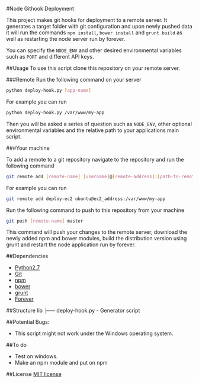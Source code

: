 #Node Githook Deployment

This project makes git hooks for deployment to a remote server. It generates a target folder with git configuration and upon newly pushed data it will run the commands `npm install`, `bower install` and `grunt build` as well as restarting the node server run by forever.

You can specify the `NODE_ENV` and other desired environmental variables such as `PORT` and different API keys.

##Usage
To use this script clone this repository on your remote server.

###Remote
Run the following command on your server
```bash
python deploy-hook.py [app-name]
```
For example you can run
```bash
python deploy-hook.py /var/www/my-app

```
Then you will be asked a series of question such as `NODE_ENV`, other optional environmental variables and the relative path to your applications main script.


###Your machine

To add a remote to a git repository navigate to the repository and run the following command
```bash
git remote add [remote-name] [username]@[remote-address]:[path-to-remote-folder]

```
For example you can run
```bash
git remote add deploy-ec2 ubuntu@ec2_address:/var/www/my-app

```

Run the following command to push to this repository from your machine
```bash
git push [remote-name] master

```
This command will push your changes to the remote server, download the newly added npm and bower modules, build the distribution version using grunt and restart the node application run by forever.

##Dependencies
* [Python2.7](https://www.python.org/download/releases/2.7/)
* [Git](http://git-scm.com/book/en/v2/Getting-Started-Installing-Git)
* [npm](https://www.npmjs.com)
* [bower](https://github.com/bower/bower)
* [grunt](http://gruntjs.com)
* [Forever](https://github.com/foreverjs/forever.git)

##Structure
    lib
    ├── deploy-hook.py         - Generator script

##Potential Bugs:
* This script might not work under the Windows operating system.

##To do
* Test on windows.
* Make an npm module and put on npm

##License
[MIT license](http://opensource.org/licenses/MIT)
